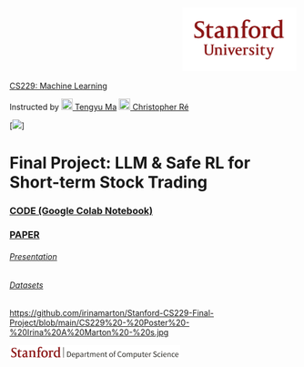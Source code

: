 <div align="right">
    <img src="https://github.com/irinamarton/Stanford-CS229-Final-Project/blob/main/images/SUSig_Stack_red.png" width="200px"/>
</div>

[CS229: Machine Learning](https://online.stanford.edu/courses/cs229-machine-learning)

Instructed by [<img src="https://ai.stanford.edu/~tengyuma/image/square_3594.jpg" width="20px" height="20px"/> Tengyu Ma](https://ai.stanford.edu/~tengyuma/)      [<img src="https://cs.stanford.edu/~chrismre/img/chrismre_headshot_lowres.jpg" width="20px" height="20px"/> Christopher Ré](https://cs.stanford.edu/~chrismre/)


[<img src="https://github.com/irinamarton/Stanford-CS229-Final-Project/tree/main/AAPL%20Datasets" width="800"/>]


# Final Project: LLM & Safe RL for Short-term Stock Trading

### [CODE (Google Colab Notebook)](https://github.com/irinamarton/CS229-Final-Project/blob/main/LLM%20and%20RL%20For%20Stock%20Trading%20(CS229%20Final%20Project).ipynb)

### [PAPER](https://github.com/irinamarton/Stanford-CS229-Final-Project/blob/main/LLM%20%26%20Safe%20RL%20for%20Stock%20Trading%20-%20Irina%20A%20Marton.pdf.pdf)

###### [Presentation]()

###### [Datasets]()

https://github.com/irinamarton/Stanford-CS229-Final-Project/blob/main/CS229%20-%20Poster%20-%20Irina%20A%20Marton%20-%20s.jpg



[<img src="https://github.com/irinamarton/Stanford-CS229-Final-Project/blob/main/images/stanford-line1-3.png" width="300px"/>](https://cs.stanford.edu)
